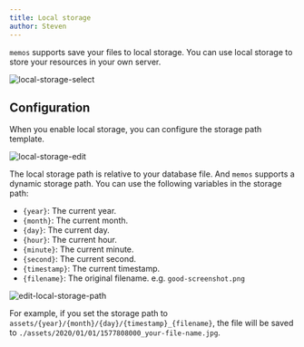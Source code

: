 ```yaml
---
title: Local storage
author: Steven
---
```


`memos` supports save your files to local storage. You can use local storage to store your resources in your own server.

![local-storage-select](/content/docs/local-storage/local-storage-select.png)

## Configuration

When you enable local storage, you can configure the storage path template.

![local-storage-edit](/content/docs/local-storage/local-storage-edit.png)

The local storage path is relative to your database file. And `memos` supports a dynamic storage path. You can use the following variables in the storage path:

- `{year}`: The current year.
- `{month}`: The current month.
- `{day}`: The current day.
- `{hour}`: The current hour.
- `{minute}`: The current minute.
- `{second}`: The current second.
- `{timestamp}`: The current timestamp.
- `{filename}`: The original filename. e.g. `good-screenshot.png`

![edit-local-storage-path](/content/docs/local-storage/edit-local-storage-path.png)

For example, if you set the storage path to `assets/{year}/{month}/{day}/{timestamp}_{filename}`, the file will be saved to `./assets/2020/01/01/1577808000_your-file-name.jpg`.
